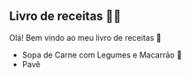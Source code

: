 ## Livro de receitas :man_cook:

Olá! Bem vindo ao meu livro de receitas :wave:

- Sopa de Carne com Legumes e Macarrão :shallow_pan_of_food:
- Pavê
